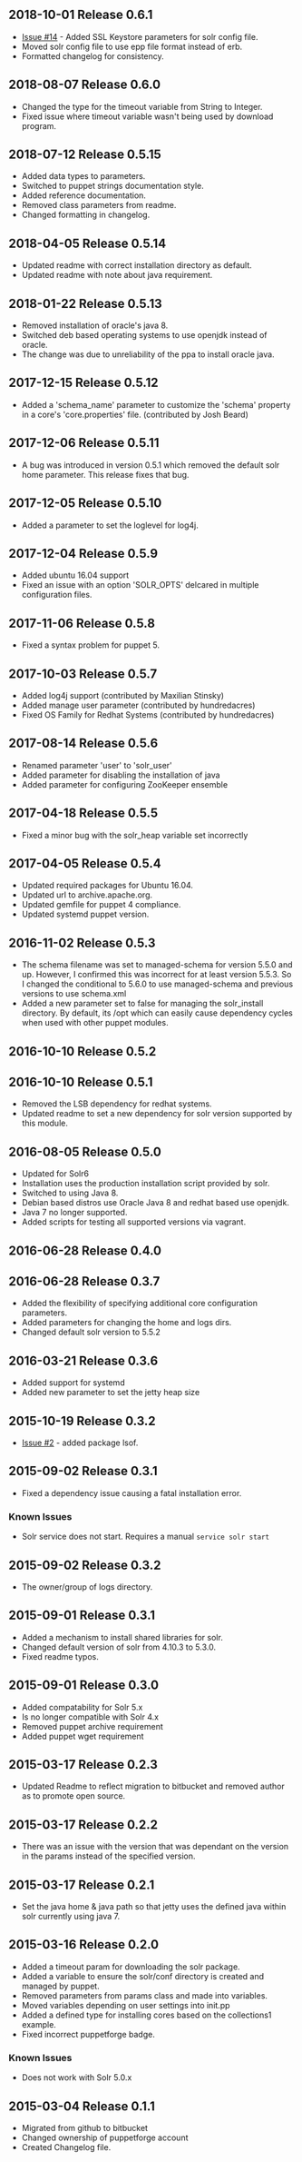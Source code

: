 ## 2018-10-01 Release 0.6.1
  - [Issue #14](https://bitbucket.org/landcareresearch/puppet-solr/issues/14/is-there-a-way-to-override-ssl-setting-in) - Added SSL Keystore parameters for solr config file.
  - Moved solr config file to use epp file format instead of erb.
  - Formatted changelog for consistency.
 
## 2018-08-07 Release 0.6.0
  - Changed the type for the timeout variable from String to Integer.
  - Fixed issue where timeout variable wasn't being used by download program.

## 2018-07-12 Release 0.5.15
  - Added data types to parameters.
  - Switched to puppet strings documentation style.
  - Added reference documentation.
  - Removed class parameters from readme.
  - Changed formatting in changelog.

## 2018-04-05 Release 0.5.14
  - Updated readme with correct installation directory as default.
  - Updated readme with note about java requirement.

## 2018-01-22 Release 0.5.13
  - Removed installation of oracle's java 8.
  - Switched deb based operating systems to use openjdk instead of oracle.
  - The change was due to unreliability of the ppa to install oracle java.

## 2017-12-15 Release 0.5.12
  - Added a 'schema_name' parameter to customize the 'schema' property in a core's 'core.properties' file. (contributed by Josh Beard)

## 2017-12-06 Release 0.5.11
  - A bug was introduced in version 0.5.1 which removed the default solr home parameter.
    This release fixes that bug.

## 2017-12-05 Release 0.5.10
  - Added a parameter to set the loglevel for log4j.

## 2017-12-04 Release 0.5.9
  - Added ubuntu 16.04 support
  - Fixed an issue with an option 'SOLR_OPTS' delcared in multiple configuration files.

## 2017-11-06 Release 0.5.8
  - Fixed a syntax problem for puppet 5.

## 2017-10-03 Release 0.5.7
  - Added log4j support (contributed by Maxilian Stinsky)
  - Added manage user parameter (contributed by hundredacres)
  - Fixed OS Family for Redhat Systems (contributed by hundredacres)

## 2017-08-14 Release 0.5.6
  - Renamed parameter 'user' to 'solr_user'
  - Added parameter for disabling the installation of java
  - Added parameter for configuring ZooKeeper ensemble

## 2017-04-18 Release 0.5.5
  - Fixed a minor bug with the solr_heap variable set incorrectly

## 2017-04-05 Release 0.5.4
  - Updated required packages for Ubuntu 16.04.
  - Updated url to archive.apache.org.
  - Updated gemfile for puppet 4 compliance.
  - Updated systemd puppet version.

## 2016-11-02 Release 0.5.3
  - The schema filename was set to managed-schema for version 5.5.0 and up.
    However, I confirmed this was incorrect for at least version 5.5.3.
    So I changed the conditional to 5.6.0 to use managed-schema and previous
    versions to use schema.xml
  - Added a new parameter set to false for managing the solr_install directory.
    By default, its /opt which can easily cause dependency cycles when 
    used with other puppet modules.

## 2016-10-10 Release 0.5.2
## 2016-10-10 Release 0.5.1
  - Removed the LSB dependency for redhat systems.
  - Updated readme to set a new dependency for solr version supported by this module.

## 2016-08-05 Release 0.5.0
  - Updated for Solr6
  - Installation uses the production installation script provided by solr.
  - Switched to using Java 8.
  - Debian based distros use Oracle Java 8 and redhat based use openjdk.
  - Java 7 no longer supported.
  - Added scripts for testing all supported versions via vagrant.

## 2016-06-28 Release 0.4.0
## 2016-06-28 Release 0.3.7
  - Added the flexibility of specifying additional core configuration parameters.
  - Added parameters for changing the home and logs dirs.
  - Changed default solr version to 5.5.2

## 2016-03-21 Release 0.3.6
 - Added support for systemd
 - Added new parameter to set the jetty heap size

## 2015-10-19 Release 0.3.2
 - [Issue #2](https://jira.landcareresearch.co.nz/browse/DEVOPSPN-359) - added package lsof.

## 2015-09-02 Release 0.3.1
 - Fixed a dependency issue causing a fatal installation error.

### Known Issues
 - Solr service does not start.  Requires a manual ```service solr start```

## 2015-09-02 Release 0.3.2
 - The owner/group of logs directory.

## 2015-09-01 Release 0.3.1
 - Added a mechanism to install shared libraries for solr.
 - Changed default version of solr from 4.10.3 to 5.3.0.
 - Fixed readme typos.

## 2015-09-01 Release 0.3.0
 - Added compatability for Solr 5.x
 - Is no longer compatible with Solr 4.x
 - Removed puppet archive requirement
 - Added puppet wget requirement

## 2015-03-17 Release 0.2.3
 - Updated Readme to reflect migration to bitbucket and removed author as to promote open source.

## 2015-03-17 Release 0.2.2
 - There was an issue with the version that was dependant on the version in the params instead of the specified version.

## 2015-03-17 Release 0.2.1
 - Set the java home & java path so that jetty uses the defined java within solr 
   currently using java 7.


## 2015-03-16 Release 0.2.0
 - Added a timeout param for downloading the solr package.
 - Added a variable to ensure the solr/conf directory is created and managed by puppet.
 - Removed parameters from params class and made into variables.  
 - Moved variables depending on user settings into init.pp
 - Added a defined type for installing cores based on the collections1 example.
 - Fixed incorrect puppetforge badge.

### Known Issues
 - Does not work with Solr 5.0.x

## 2015-03-04 Release 0.1.1
 - Migrated from github to bitbucket
 - Changed ownership of puppetforge account
 - Created Changelog file.
